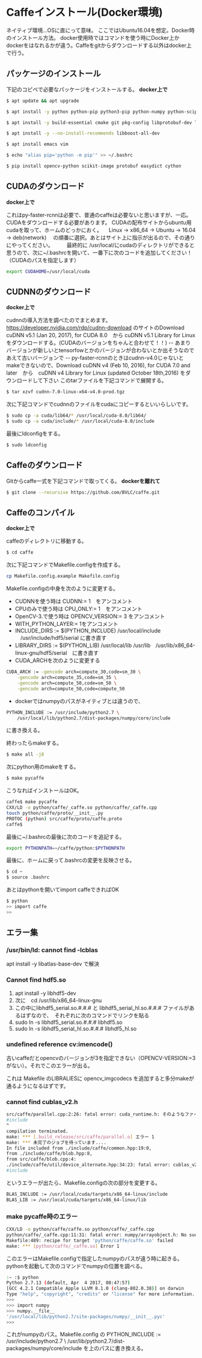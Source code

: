 # Caffeインストール(Docker環境)

ネイティブ環境...OSに直にって意味。
ここではUbuntu16.04を想定。Docker時のインストール方法。
docker使用時ではコマンドを使う時にDocker上かdockerをはなれるかが違う。Caffeをgitからダウンロードする以外はdocker上で行う。

## パッケージのインストール

下記のコピペで必要なパッケージをインストールする。
**docker上で**

```bash
$ apt update && apt upgrade

$ apt install -y python python-pip python3-pip python-numpy python-scipy python-matplotlib ipython ipython-notebook python-pandas python-sympy python-nose python-tk python-yaml

$ apt install -y build-essential cmake git pkg-config libprotobuf-dev libleveldb-dev libsnappy-dev libhdf5-serial-dev protobuf-compiler libatlas-base-dev libgflags-dev libgoogle-glog-dev liblmdb-dev libhdf5-dev wget emacs vim gedit sudo

$ apt install -y --no-install-recommends libboost-all-dev

$ apt install emacs vim

$ echo "alias pip='python -m pip'" >> ~/.bashrc

$ pip install opencv-python scikit-image protobuf easydict cython
```

## CUDAのダウンロード

**docker上で**

これはpy-faster-rcnnは必要で、普通のcaffeは必要ないと思いますが、一応。
CUDAをダウンロードする必要があります。
CUDAの配布サイトからubuntu用cudaを取って、ホームのどっかにおく。
　Linux -> x86_64 -> Ubuntu -> 16.04 -> deb(network)
　の順番に選択。あとはサイト上に指示が出るので、その通りにやってください。
　
　最終的に /usr/local/にcudaのディレクトリができると思うので、次に~/.bashrcを開いて、一番下に次のコードを追加してください！（CUDAのパスを指定します）

```bash
export CUDAHOME=/usr/local/cuda
```

## CUDNNのダウンロード

**docker上で**

cudnnの導入方法を調べたのでまとめます。
https://developer.nvidia.com/rdp/cudnn-download のサイトのDownload cuDNN v5.1 (Jan 20, 2017), for CUDA 8.0　から cuDNN v5.1 Library for Linux をダウンロードする。(CUDAのバージョンをちゃんと合わせて！！)
-- あまりバージョンが新しいとtensorfowとかのバージョンが合わないとか出そうなのであえて古いバージョンで
-- py-faster-rcnnのときはcudnn-v4.0じゃないとmakeできないので、Download cuDNN v4 (Feb 10, 2016), for CUDA 7.0 and later　から　cuDNN v4 Library for Linux (updated October 18th,2016) をダウンロードして下さい
このtarファイルを下記コマンドで展開する。

```bash
$ tar xzvf cudnn-7.0-linux-x64-v4.0-prod.tgz
```

次に下記コマンドでcudnnのファイルをcudaにコピーするといいらしいです。

```bash
$ sudo cp -a cuda/lib64/* /usr/local/cuda-8.0/lib64/
$ sudo cp -a cuda/include/* /usr/local/cuda-8.0/include
```

最後にldconfigをする。

```bash
$ sudo ldconfig
```

## Caffeのダウンロード

Gitからcaffe一式を下記コマンドで取ってくる。
**dockerを離れて**

```bash
$ git clone --recursive https://github.com/BVLC/caffe.git
```

## Caffeのコンパイル

**docker上で**

caffeのディレクトリに移動する。

```bash
$ cd caffe
```

次に下記コマンドでMakefile.configを作成する。

```bash
cp Makefile.config.example Makefile.config
```

Makefile.configの中身を次のように変更する。

- CUDNNを使う時は CUDNN:= 1　をアンコメント
- CPUのみで使う時は CPU_ONLY:= 1　をアンコメント
- OpenCV-3.で使う時は OPENCV_VERSION:= 3 をアンコメント
- WITH_PYTHON_LAYER:= 1をアンコメント
- INCLUDE_DIRS := $(PYTHON_INCLUDE) /usr/local/include 　/usr/include/hdf5/serial に書き直す
- LIBRARY_DIRS := $(PYTHON_LIB) /usr/local/lib /usr/lib　/usr/lib/x86_64-linux-gnu/hdf5/serial　に書き直す
- CUDA_ARCHを次のように変更する

```bash
CUDA_ARCH := -gencode arch=compute_30,code=sm_30 \
    -gencode arch=compute_35,code=sm_35 \
    -gencode arch=compute_50,code=sm_50 \
    -gencode arch=compute_50,code=compute_50
```
- dockerではnumpyのパスがネイティブとは違うので、

```bash
PYTHON_INCLUDE := /usr/include/python2.7 \
    /usr/local/lib/python2.7/dist-packages/numpy/core/include
```
に書き換える。

終わったらmakeする。

```bash
$ make all -j8
```

次にpython用のmakeをする。

```bash
$ make pycaffe
```

こうなればインストールはOK。

```bash
caffe$ make pycaffe
CXX/LD -o python/caffe/_caffe.so python/caffe/_caffe.cpp
touch python/caffe/proto/__init__.py
PROTOC (python) src/caffe/proto/caffe.proto
caffe$ 
```

最後に~/.bashrcの最後に次のコードを追記する。

```bash
export PYTHONPATH=~/caffe/python:$PYTHONPATH
```

最後に、ホームに戻って.bashrcの変更を反映させる。

```bash
$ cd ~
$ source .bashrc
```

あとはpythonを開いてimport caffeできればOK

```bash
$ python
>> import caffe
>>
```

## エラー集

###  /usr/bin/ld: cannot find -lcblas

 apt install -y libatlas-base-dev で解決

### Cannot find hdf5.so
1. apt install -y libhdf5-dev
2. 次に　cd /usr/lib/x86_64-linux-gnu
3. この中にlibhdf5_serial.so.#.#.# と libhdf5_serial_hl.so.#.#.# ファイルがあるはずなので、　それぞれに次のコマンドでリンクを貼る
4. sudo ln -s libhdf5_serial.so.#.#.# libhdf5.so
5. sudo ln -s libhdf5_serial_hl.so.#.#.# libhdf5_hl.so


### undefined reference cv:imencode()

古いcaffeだとopencvのバージョンが3を指定できない（OPENCV-VERSION:=3　がない）。それでこのエラーが出る。

これは Makefile のLIBRALIESに opencv_imgcodecs を追加すると多分makeが通るようになるはずです。

### cannot find cublas_v2.h

```bash
src/caffe/parallel.cpp:2:26: fatal error: cuda_runtime.h: そのようなファイルやディレクトリはありません
#include 
^
compilation terminated.
make: *** [.build_release/src/caffe/parallel.o] エラー 1
make: *** 未完了のジョブを待っています....
In file included from ./include/caffe/common.hpp:19:0,
from ./include/caffe/blob.hpp:8,
from src/caffe/blob.cpp:4:
./include/caffe/util/device_alternate.hpp:34:23: fatal error: cublas_v2.h: そのようなファイルやディレクトリはありません
#include
```
というエラーが出たら、Makefile.configの次の部分を変更する。

```bash
BLAS_INCLUDE := /usr/local/cuda/targets/x86_64-linux/include
BLAS_LIB := /usr/local/cuda/targets/x86_64-linux/lib
```

### make pycaffe時のエラー

```bash
CXX/LD -o python/caffe/caffe.so python/caffe/_caffe.cpp
python/caffe/_caffe.cpp:11:31: fatal error: numpy/arrayobject.h: No such file or directory compilation terminated.
Makefile:489: recipe for target 'python/caffe/caffe.so' failed
make: *** [python/caffe/_caffe.so] Error 1
```
このエラーはMakefile.configで指定したnumpyのパスが違う時に起きる。
pythonを起動して次のコマンドでnumpyの位置を調べる。

```bash
:~ :$ python
Python 2.7.13 (default, Apr  4 2017, 08:47:57) 
[GCC 4.2.1 Compatible Apple LLVM 8.1.0 (clang-802.0.38)] on darwin
Type "help", "copyright", "credits" or "license" for more information.
>>> 
>>> import numpy
>>> numpy.__file__
'/usr/local/lib/python2.7/site-packages/numpy/__init__.pyc'
>>>
```

これがnumpyのパス。Makefile.config の PYTHON_INCLUDE := /usr/include/python2.7 \ /usr/lib/python2.7/dist-packages/numpy/core/include を上のパスに書き換える。

